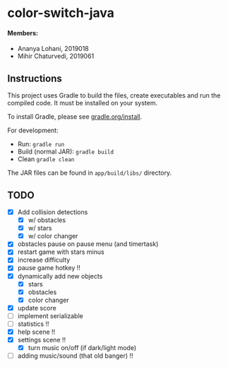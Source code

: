 # color-switch-java

#### Members:

- Ananya Lohani, 2019018
- Mihir Chaturvedi, 2019061

## Instructions

This project uses Gradle to build the files, create executables and run the compiled code. It must be installed on your system.

To install Gradle, please see [gradle.org/install](https://gradle.org/install/).

For development:

- Run: `gradle run`
- Build (normal JAR): `gradle build`
- Clean `gradle clean`

The JAR files can be found in `app/build/libs/` directory.

## TODO

- [x] Add collision detections
  - [x] w/ obstacles
  - [x] w/ stars
  - [x] w/ color changer
- [x] obstacles pause on pause menu (and timertask)
- [x] restart game with stars minus
- [x] increase difficulty
- [x] pause game hotkey !!
- [x] dynamically add new objects
  - [x] stars
  - [x] obstacles
  - [x] color changer
- [x] update score
- [ ] implement serializable
- [ ] statistics !!
- [x] help scene !!
- [x] settings scene !!
  - [x] turn music on/off (if dark/light mode)
- [ ] adding music/sound (that old banger) !!
